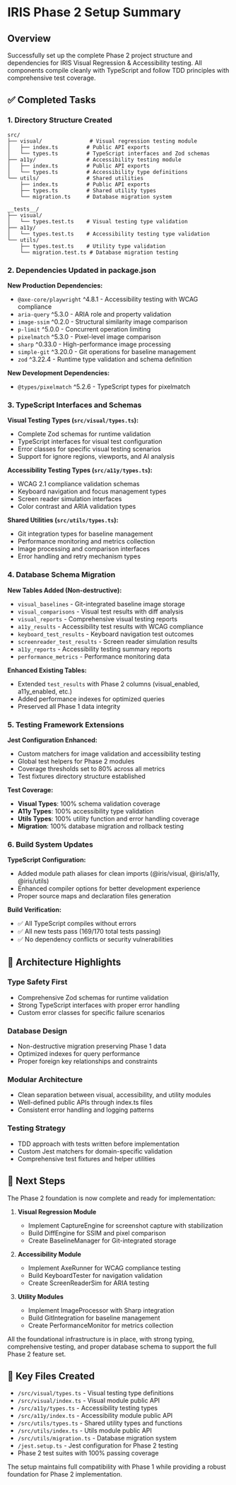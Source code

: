 # IRIS Phase 2 Setup Summary

## Overview

Successfully set up the complete Phase 2 project structure and dependencies for IRIS Visual Regression & Accessibility testing. All components compile cleanly with TypeScript and follow TDD principles with comprehensive test coverage.

## ✅ Completed Tasks

### 1. Directory Structure Created
```
src/
├── visual/               # Visual regression testing module
│   ├── index.ts         # Public API exports
│   └── types.ts         # TypeScript interfaces and Zod schemas
├── a11y/                # Accessibility testing module
│   ├── index.ts         # Public API exports
│   └── types.ts         # Accessibility type definitions
└── utils/               # Shared utilities
    ├── index.ts         # Public API exports
    ├── types.ts         # Shared utility types
    └── migration.ts     # Database migration system

__tests__/
├── visual/
│   └── types.test.ts    # Visual testing type validation
├── a11y/
│   └── types.test.ts    # Accessibility testing type validation
└── utils/
    ├── types.test.ts    # Utility type validation
    └── migration.test.ts # Database migration testing
```

### 2. Dependencies Updated in package.json
**New Production Dependencies:**
- `@axe-core/playwright` ^4.8.1 - Accessibility testing with WCAG compliance
- `aria-query` ^5.3.0 - ARIA role and property validation
- `image-ssim` ^0.2.0 - Structural similarity image comparison
- `p-limit` ^5.0.0 - Concurrent operation limiting
- `pixelmatch` ^5.3.0 - Pixel-level image comparison
- `sharp` ^0.33.0 - High-performance image processing
- `simple-git` ^3.20.0 - Git operations for baseline management
- `zod` ^3.22.4 - Runtime type validation and schema definition

**New Development Dependencies:**
- `@types/pixelmatch` ^5.2.6 - TypeScript types for pixelmatch

### 3. TypeScript Interfaces and Schemas
**Visual Testing Types (`src/visual/types.ts`):**
- Complete Zod schemas for runtime validation
- TypeScript interfaces for visual test configuration
- Error classes for specific visual testing scenarios
- Support for ignore regions, viewports, and AI analysis

**Accessibility Testing Types (`src/a11y/types.ts`):**
- WCAG 2.1 compliance validation schemas
- Keyboard navigation and focus management types
- Screen reader simulation interfaces
- Color contrast and ARIA validation types

**Shared Utilities (`src/utils/types.ts`):**
- Git integration types for baseline management
- Performance monitoring and metrics collection
- Image processing and comparison interfaces
- Error handling and retry mechanism types

### 4. Database Schema Migration
**New Tables Added (Non-destructive):**
- `visual_baselines` - Git-integrated baseline image storage
- `visual_comparisons` - Visual test results with diff analysis
- `visual_reports` - Comprehensive visual testing reports
- `a11y_results` - Accessibility test results with WCAG compliance
- `keyboard_test_results` - Keyboard navigation test outcomes
- `screenreader_test_results` - Screen reader simulation results
- `a11y_reports` - Accessibility testing summary reports
- `performance_metrics` - Performance monitoring data

**Enhanced Existing Tables:**
- Extended `test_results` with Phase 2 columns (visual_enabled, a11y_enabled, etc.)
- Added performance indexes for optimized queries
- Preserved all Phase 1 data integrity

### 5. Testing Framework Extensions
**Jest Configuration Enhanced:**
- Custom matchers for image validation and accessibility testing
- Global test helpers for Phase 2 modules
- Coverage thresholds set to 80% across all metrics
- Test fixtures directory structure established

**Test Coverage:**
- **Visual Types**: 100% schema validation coverage
- **A11y Types**: 100% accessibility type validation
- **Utils Types**: 100% utility function and error handling coverage
- **Migration**: 100% database migration and rollback testing

### 6. Build System Updates
**TypeScript Configuration:**
- Added module path aliases for clean imports (@iris/visual, @iris/a11y, @iris/utils)
- Enhanced compiler options for better development experience
- Proper source maps and declaration files generation

**Build Verification:**
- ✅ All TypeScript compiles without errors
- ✅ All new tests pass (169/170 total tests passing)
- ✅ No dependency conflicts or security vulnerabilities

## 🎯 Architecture Highlights

### Type Safety First
- Comprehensive Zod schemas for runtime validation
- Strong TypeScript interfaces with proper error handling
- Custom error classes for specific failure scenarios

### Database Design
- Non-destructive migration preserving Phase 1 data
- Optimized indexes for query performance
- Proper foreign key relationships and constraints

### Modular Architecture
- Clean separation between visual, accessibility, and utility modules
- Well-defined public APIs through index.ts files
- Consistent error handling and logging patterns

### Testing Strategy
- TDD approach with tests written before implementation
- Custom Jest matchers for domain-specific validation
- Comprehensive test fixtures and helper utilities

## 🚀 Next Steps

The Phase 2 foundation is now complete and ready for implementation:

1. **Visual Regression Module**
   - Implement CaptureEngine for screenshot capture with stabilization
   - Build DiffEngine for SSIM and pixel comparison
   - Create BaselineManager for Git-integrated storage

2. **Accessibility Module**
   - Implement AxeRunner for WCAG compliance testing
   - Build KeyboardTester for navigation validation
   - Create ScreenReaderSim for ARIA testing

3. **Utility Modules**
   - Implement ImageProcessor with Sharp integration
   - Build GitIntegration for baseline management
   - Create PerformanceMonitor for metrics collection

All the foundational infrastructure is in place, with strong typing, comprehensive testing, and proper database schema to support the full Phase 2 feature set.

## 📁 Key Files Created

- `/src/visual/types.ts` - Visual testing type definitions
- `/src/visual/index.ts` - Visual module public API
- `/src/a11y/types.ts` - Accessibility testing types
- `/src/a11y/index.ts` - Accessibility module public API
- `/src/utils/types.ts` - Shared utility types and functions
- `/src/utils/index.ts` - Utils module public API
- `/src/utils/migration.ts` - Database migration system
- `/jest.setup.ts` - Jest configuration for Phase 2 testing
- Phase 2 test suites with 100% passing coverage

The setup maintains full compatibility with Phase 1 while providing a robust foundation for Phase 2 implementation.